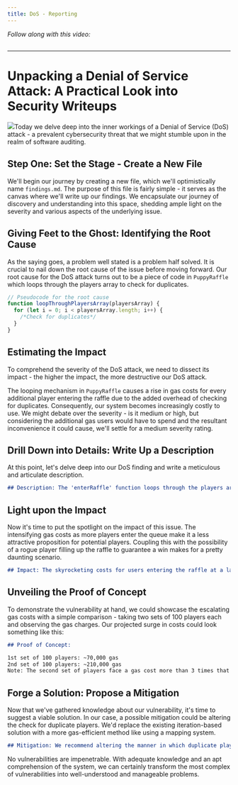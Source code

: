 ```yaml
---
title: DoS - Reporting
---
```


_Follow along with this video:_

## 

---

# Unpacking a Denial of Service Attack: A Practical Look into Security Writeups

![](https://cdn.videotap.com/Dj7HsLraeSv2ZrJ1t1L1-10.38.png)Today we delve deep into the inner workings of a Denial of Service (DoS) attack - a prevalent cybersecurity threat that we might stumble upon in the realm of software auditing.

## Step One: Set the Stage - Create a New File

We'll begin our journey by creating a new file, which we'll optimistically name `findings.md`. The purpose of this file is fairly simple - it serves as the canvas where we'll write up our findings. We encapsulate our journey of discovery and understanding into this space, shedding ample light on the severity and various aspects of the underlying issue.

## Giving Feet to the Ghost: Identifying the Root Cause

As the saying goes, a problem well stated is a problem half solved. It is crucial to nail down the root cause of the issue before moving forward. Our root cause for the DoS attack turns out to be a piece of code in `PuppyRaffle` which loops through the players array to check for duplicates.

```javascript
// Pseudocode for the root cause
function loopThroughPlayersArray(playersArray) {
  for (let i = 0; i < playersArray.length; i++) {
    /*Check for duplicates*/
  }
}
```

## Estimating the Impact

To comprehend the severity of the DoS attack, we need to dissect its impact - the higher the impact, the more destructive our DoS attack.

The looping mechanism in `PuppyRaffle` causes a rise in gas costs for every additional player entering the raffle due to the added overhead of checking for duplicates. Consequently, our system becomes increasingly costly to use. We might debate over the severity - is it medium or high, but considering the additional gas users would have to spend and the resultant inconvenience it could cause, we'll settle for a medium severity rating.

## Drill Down into Details: Write Up a Description

At this point, let's delve deep into our DoS finding and write a meticulous and articulate description.

```markdown
## Description: The 'enterRaffle' function loops through the players array to check for duplicates. As the length of the 'players' array increases, the gas costs and the number of checks a new player must carryout also increase. This issue has the potential to deter players that enter later due to the remarkably higher gas costs.
```

## Light upon the Impact

Now it's time to put the spotlight on the impact of this issue. The intensifying gas costs as more players enter the queue make it a less attractive proposition for potential players. Coupling this with the possibility of a rogue player filling up the raffle to guarantee a win makes for a pretty daunting scenario.

```markdown
## Impact: The skyrocketing costs for users entering the raffle at a later stage could deter participation. Furthermore, an attacker with large enough resources could monopolize the system, crowding out other potential participants.
```

## Unveiling the Proof of Concept

To demonstrate the vulnerability at hand, we could showcase the escalating gas costs with a simple comparison - taking two sets of 100 players each and observing the gas charges. Our projected surge in costs could look something like this:

```markdown
## Proof of Concept:

1st set of 100 players: ~70,000 gas
2nd set of 100 players: ~210,000 gas
Note: The second set of players face a gas cost more than 3 times that of the initial set.
```

## Forge a Solution: Propose a Mitigation

Now that we've gathered knowledge about our vulnerability, it's time to suggest a viable solution. In our case, a possible mitigation could be altering the check for duplicate players. We'd replace the existing iteration-based solution with a more gas-efficient method like using a mapping system.

```markdown
## Mitigation: We recommend altering the manner in which duplicate players are checked – switching from an iteration-based system to a mapping-based system – which would be a far more gas-efficient solution.
```

No vulnerabilities are impenetrable. With adequate knowledge and an apt comprehension of the system, we can certainly transform the most complex of vulnerabilities into well-understood and manageable problems.

